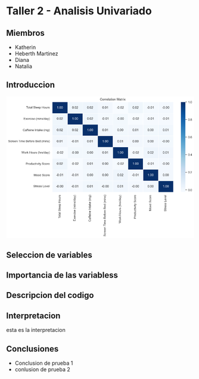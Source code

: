 # Taller 2 - Analisis Univariado

## Miembros

- Katherin
- Heberth Martinez
- Diana
- Natalia

## Introduccion

![correlation](assets/correlation_matrix.png)

## Seleccion de variables

## Importancia de las variabless

## Descripcion del codigo

## Interpretacion

esta es la interpretacion

## Conclusiones

- Conclusion de prueba 1
- conlusion de prueba 2
